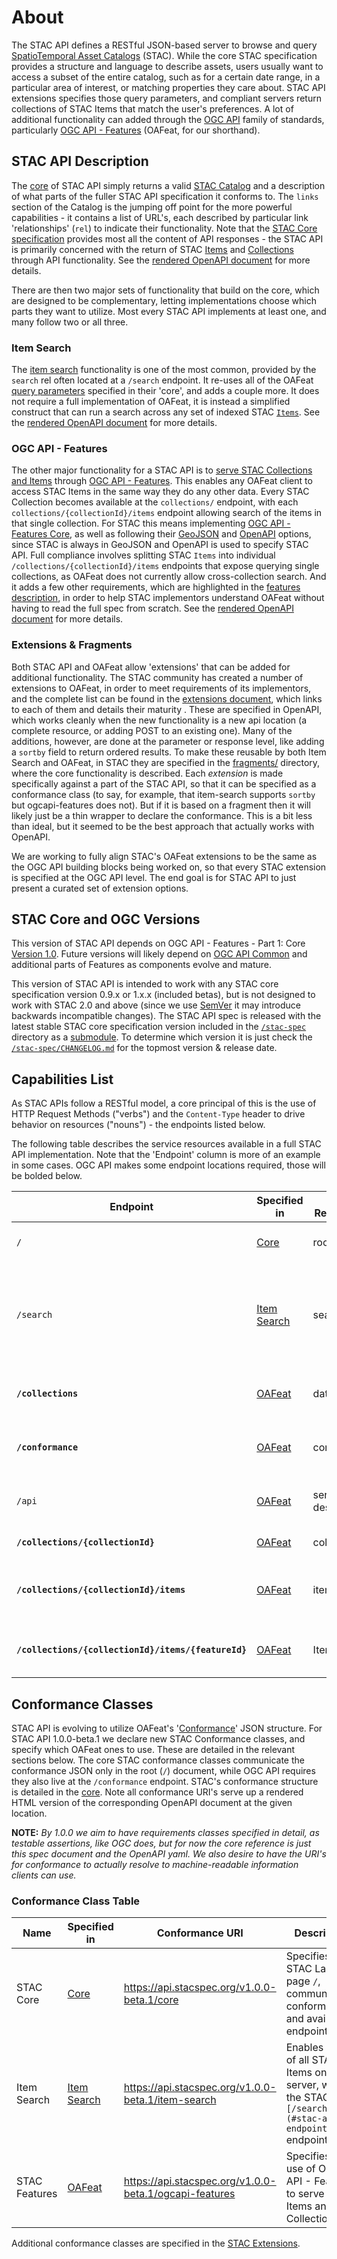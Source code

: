 # About

The STAC API defines a RESTful JSON-based server to browse and query [SpatioTemporal Asset Catalogs](stac-spec/) 
(STAC). While the core STAC specification provides a structure and language to describe assets, users usually want to access
a subset of the entire catalog, such as for a certain date range, in a particular area of interest, or matching properties
they care about. STAC API extensions specifies those query parameters, and compliant servers return collections of STAC Items that
match the user's preferences. A lot of additional functionality can added through the [OGC API](https://ogcapi.ogc.org/) family of
standards, particularly [OGC API - Features](http://docs.opengeospatial.org/is/17-069r3/17-069r3.html) (OAFeat, for our
shorthand). 

## STAC API Description

The [core](core/) of STAC API simply returns a valid [STAC Catalog](stac-spec/catalog-spec/catalog-spec.md) and a description
of what parts of the fuller STAC API specification it conforms to. The `links` section of the Catalog is the jumping
off point for the more powerful capabilities - it contains a list of URL's, each described by particular link 
'relationships' (`rel`) to indicate their functionality. Note that the [STAC Core specification](stac-spec) provides 
most all the content of API responses - the STAC API is primarily concerned with the return of STAC 
[Items](stac-spec/item-spec/README.md) and [Collections](stac-spec/collection-spec/README.md) through API functionality.
See the [rendered OpenAPI document](https://api.stacspec.org/v1.0.0-beta.1/core) for more details.

There are then two major sets of functionality that build on the core, which are designed to be complementary, letting
implementations choose which parts they want to utilize. Most every STAC API implements at least one, and many follow
two or all three.	

### Item Search

The [item search](item-search) functionality is one of the most common, provided by the `search` rel often 
located at a `/search` endpoint. It re-uses all of the OAFeat [query 
parameters](http://docs.opengeospatial.org/is/17-069r3/17-069r3.html#_items_) specified in their 'core', and adds a 
couple more. It does not require a full implementation of OAFeat, it is instead a simplified construct that can run a 
search across any set of indexed STAC [`Items`](stac-spec/item-spec/README.md). See the [rendered OpenAPI 
document](https://api.stacspec.org/v1.0.0-beta.1/item-spec) for more details.

### OGC API - Features

The other major functionality for a STAC API is to [serve STAC Collections and Items](ogcapi-features) through 
[OGC API - Features](http://docs.opengeospatial.org/is/17-069r3/17-069r3.html). This enables any OAFeat client
to access STAC Items in the same way they do any other data. Every STAC Collection becomes available at the
`collections/` endpoint, with each `collections/{collectionId}/items` endpoint allowing search of the items
in that single collection. For STAC this means implementing [OGC API - Features 
Core](http://docs.opengeospatial.org/is/17-069r3/17-069r3.html#_requirements_class_core), as well as
following their [GeoJSON](http://docs.opengeospatial.org/is/17-069r3/17-069r3.html#_requirements_class_geojson) and 
[OpenAPI](http://docs.opengeospatial.org/is/17-069r3/17-069r3.html#_requirements_class_openapi_3_0) options, since STAC 
is always in GeoJSON and OpenAPI is used to specify STAC API. Full compliance involves splitting STAC `Items` into
individual `/collections/{collectionId}/items` endpoints that expose querying single collections, as OAFeat does
not currently allow cross-collection search. And it adds a few other requirements, which are highlighted in the 
[features description](ogcapi-features/), in order to help STAC implementors understand OAFeat without having to
read the full spec from scratch. See the [rendered OpenAPI document](https://api.stacspec.org/v1.0.0-beta.1/ogcapi-features)
for more details.

### Extensions & Fragments

Both STAC API and OAFeat allow 'extensions' that can be added for additional functionality. The STAC community has 
created a number of extensions to OAFeat, in order to meet requirements of its implementors, and the complete list 
can be found in the [extensions document](extensions.md), which links to each of them and details their maturity . 
These are specified in OpenAPI, which works cleanly when the new functionality is a new api location (a complete 
resource, or adding POST to an existing one). Many of the additions, however, are done at the parameter or response 
level, like adding a `sortby` field to return ordered results. To make these reusable by both Item Search and OAFeat, 
in STAC they are specified in the [fragments/](fragments/) directory, where the core functionality is described.
Each *extension* is made specifically against a part of the STAC API, so that it can be specified as a conformance
class (to say, for example, that item-search supports `sortby` but ogcapi-features does not). But if it is based
on a fragment then it will likely just be a thin wrapper to declare the conformance. This is a bit less than ideal,
but it seemed to be the best approach that actually works with OpenAPI.

We are working to fully align STAC's OAFeat extensions to be the same as the OGC API building blocks being worked on,
so that every STAC extension is specified at the OGC API level. The end goal is for STAC API to just present a 
curated set of extension options.

## STAC Core and OGC Versions

This version of STAC API depends on OGC API - Features - Part 1: Core [Version 1.0](http://docs.opengeospatial.org/is/17-069r3/17-069r3.html).
Future versions will likely depend on [OGC API Common](https://github.com/opengeospatial/ogcapi-common) and additional parts of
Features as components evolve and mature.

This version of STAC API is intended to work with any STAC core specification version 0.9.x or 1.x.x (included betas), but is not 
designed to work with STAC 2.0 and above (since we use [SemVer](https://semver.org/) it may introduce backwards incompatible changes). 
The STAC API spec is released with the latest stable STAC core specification version included in the [`/stac-spec`](stac-spec/) 
directory as a [submodule](https://git-scm.com/book/en/v2/Git-Tools-Submodules). To determine which version it is just check the 
[`/stac-spec/CHANGELOG.md`](stac-spec/CHANGELOG.md) for the topmost version & release date.

## Capabilities List

As STAC APIs follow a RESTful model, a core principal of this is the use of HTTP Request Methods ("verbs") and
the `Content-Type` header to drive behavior on resources ("nouns") - the endpoints listed below.

The following table describes the service resources available in a full STAC API implementation. Note that the 'Endpoint'
column is more of an example in some cases. OGC API makes some endpoint locations required, those will be bolded below.

| Endpoint                                            | Specified in               | Link Relationship | Returns                                           | Description                                                                                                                         |
|-----------------------------------------------------|----------------------------|-------------------|---------------------------------------------------|-------------------------------------------------------------------------------------------------------------------------------------|
| `/`                                                 | [Core](core)               | root              | [Catalog](stac-spec/catalog-spec/catalog-spec.md) | Extends `/` from OAFeat to return a full STAC catalog.                                                                              |
| `/search`                                           | [Item Search](item-search) | search            | [ItemCollection](fragments/itemcollection/README.md)                                    | Retrieves a group of Items matching the provided search predicates, probably containing search metadata from the `search` extension |
| **`/collections`**                                  | [OAFeat](ogcapi-features)  | data              | JSON                                              | Object with a list of Collections contained in the catalog and links                                                                |
| **`/conformance`**                                  | [OAFeat](ogcapi-features)  | conformance       | JSON                                              | Info about standards to which the API conforms                                                                                      |
| `/api`                                              | [OAFeat](ogcapi-features)  | service-desc      | OpenAPI 3.0 JSON                                  | The OpenAPI definition of the endpoints in this service                                                                             |
| **`/collections/{collectionId}`**                   | [OAFeat](ogcapi-features)  | collection        | Collection                                        | Returns single Collection JSON                                                                                                      |
| **`/collections/{collectionId}/items`**             | [OAFeat](ogcapi-features)  | items             | ItemCollection                                    | GeoJSON FeatureCollection-conformant entity of Items in collection                                                                  |
| **`/collections/{collectionId}/items/{featureId}`** | [OAFeat](ogcapi-features)  | Item              | Returns single Item (GeoJSON Feature)             |                                                                                                                                     |

## Conformance Classes

STAC API is evolving to utilize OAFeat's 
'[Conformance](http://docs.opengeospatial.org/is/17-069r3/17-069r3.html#_declaration_of_conformance_classes)' JSON structure. For 
STAC API 1.0.0-beta.1 we declare new STAC Conformance classes, and specify which OAFeat ones to use. These are detailed in the relevant
sections below. The core STAC conformance classes communicate the conformance JSON only in the root (`/`) document, while OGC API 
requires they also live at the `/conformance` endpoint. STAC's conformance structure is detailed in the [core](core/). Note all 
conformance URI's serve up a rendered HTML version of the corresponding OpenAPI document at the given location.

**NOTE:** *By 1.0.0 we aim to have requirements classes specified in detail, as testable assertions, 
like OGC does, but for now the core reference is just this spec document and the OpenAPI yaml. We also desire to have the
URI's for conformance to actually resolve to machine-readable information clients can use.*	

### Conformance Class Table

| **Name**                  | **Specified in**           | **Conformance URI**                                              | **Description**                                                                                                                                                                                                                                                                     |
|---------------------------|----------------------------|------------------------------------------------------------------|-------------------------------------------------------------------------------------------------------------------------------------------------------------------------------------------------------------------------------------------------------------------------------------|
| STAC Core                 | [Core](core)               | <https://api.stacspec.org/v1.0.0-beta.1/core>          | Specifies the STAC Landing page `/`, communicating conformance and available endpoints.                                                                                                                                                                                             |
| Item Search               | [Item Search](item-search) | <https://api.stacspec.org/v1.0.0-beta.1/item-search>          | Enables search of all STAC Items on the server, with the STAC `[/search](#stac-api-endpoints)` endpoint.                                                                                                                                                                            |
| STAC Features             | [OAFeat](ogcapi-features)  | <https://api.stacspec.org/v1.0.0-beta.1/ogcapi-features>      | Specifies the use of OGC API - Features to serve STAC Items and Collections                                                                                                                                                                                                         |

Additional conformance classes are specified in the [STAC Extensions](extensions.md#Conformance-classes-of-extensions).
